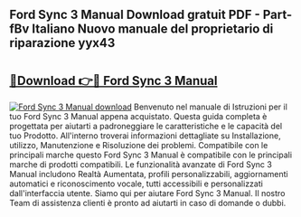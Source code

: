 ## Ford Sync 3 Manual Download gratuit PDF - Part-fBv Italiano Nuovo manuale del proprietario di riparazione yyx43

# <h2><a href="http://dffqxl2.blite.top/?on=Ford+Sync+3+Manual">🔗Download 👉🔴 Ford Sync 3 Manual</a></h2>

[![Ford Sync 3 Manual download](https://i.imgur.com/lujVjoI.png)](http://dffqxl2.blite.top/?on=Ford+Sync+3+Manual)
Benvenuto nel manuale di Istruzioni per il tuo Ford Sync 3 Manual appena acquistato. Questa guida completa è progettata per aiutarti a padroneggiare le caratteristiche e le capacità del tuo Prodotto. All'interno troverai informazioni dettagliate su Installazione, utilizzo, Manutenzione e Risoluzione dei problemi. Compatibile con le principali marche questo Ford Sync 3 Manual è compatibile con le principali marche di prodotti compatibili. Le funzionalità avanzate di Ford Sync 3 Manual includono Realtà Aumentata, profili personalizzabili, aggiornamenti automatici e riconoscimento vocale, tutti accessibili e personalizzati dall'interfaccia utente. Siamo qui per aiutare Ford Sync 3 Manual. Il nostro Team di assistenza clienti è pronto ad aiutarti in caso di domande o dubbi.
